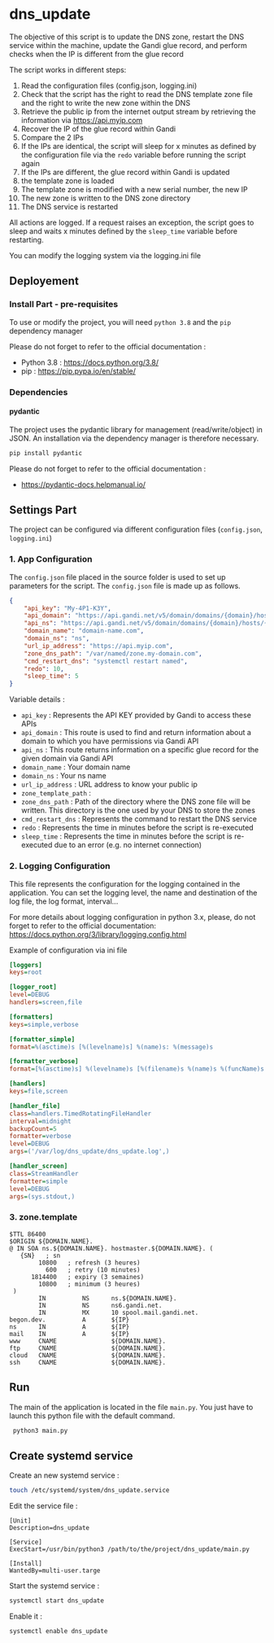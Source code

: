 # dns_update

The objective of this script is to update the DNS zone, restart the DNS service within the machine, update the Gandi glue record, and perform checks when the IP is different from the glue record

The script works in different steps:
1. Read the configuration files (config.json, logging.ini)
2. Check that the script has the right to read the DNS template zone file and the right to write the new zone within the DNS
3. Retrieve the public ip from the internet output stream by retrieving the information via https://api.myip.com
4. Recover the IP of the glue record within Gandi
5. Compare the 2 IPs
6. If the IPs are identical, the script will sleep for x minutes as defined by the configuration file via the `redo` variable before running the script again
7. If the IPs are different, the glue record within Gandi is updated
8. the template zone is loaded
9. The template zone is modified with a new serial number, the new IP
10. The new zone is written to the DNS zone directory
11. The DNS service is restarted

All actions are logged. If a request raises an exception, the script goes to sleep and waits x minutes defined by the `sleep_time` variable before restarting. 

You can modify the logging system via the logging.ini file

## Deployement

### Install Part - pre-requisites 

To use or modify the project, you will need `python 3.8` and the `pip` dependency manager

Please do not forget to refer to the official documentation :
- Python 3.8 : https://docs.python.org/3.8/
- pip : https://pip.pypa.io/en/stable/

### Dependencies

#### pydantic

The project uses the pydantic library for management (read/write/object) in JSON.
An installation via the dependency manager is therefore necessary.

```bash
pip install pydantic
```

Please do not forget to refer to the official documentation : 
- https://pydantic-docs.helpmanual.io/ 

## Settings Part

The project can be configured via different configuration files (`config.json`, `logging.ini`)

### 1. App Configuration

The `config.json` file placed in the source folder is used to set up parameters for the script.
The `config.json` file is made up as follows.

```json
{
    "api_key": "My-4P1-K3Y",
    "api_domain": "https://api.gandi.net/v5/domain/domains/{domain}/hosts",
    "api_ns": "https://api.gandi.net/v5/domain/domains/{domain}/hosts/{ns}",
    "domain_name": "domain-name.com",
    "domain_ns": "ns",
    "url_ip_address": "https://api.myip.com",
    "zone_dns_path": "/var/named/zone.my-domain.com",
    "cmd_restart_dns": "systemctl restart named",
    "redo": 10,
    "sleep_time": 5
}

```

Variable details :
- `api_key` : Represents the API KEY provided by Gandi to access these APIs
- `api_domain` : This route is used to find and return information about a domain to which you have permissions via Gandi API
- `api_ns` : This route returns information on a specific glue record for the given domain via Gandi API
- `domain_name` : Your domain name
- `domain_ns` : Your ns name
- `url_ip_address` : URL address to know your public ip
- `zone_template_path` : 
- `zone_dns_path` : Path of the directory where the DNS zone file will be written. This directory is the one used by your DNS to store the zones
- `cmd_restart_dns` : Represents the command to restart the DNS service 
- `redo` : Represents the time in minutes before the script is re-executed 
- `sleep_time` : Represents the time in minutes before the script is re-executed due to an error (e.g. no internet connection)

### 2. Logging Configuration

This file represents the configuration for the logging contained in the application. You can set the logging level, the name and destination of the log file, the log format, interval...

For more details about logging configuration in python 3.x, please, do not forget to refer to the official documentation: https://docs.python.org/3/library/logging.config.html

Example of configuration via ini file

```ini
[loggers]
keys=root

[logger_root]
level=DEBUG
handlers=screen,file

[formatters]
keys=simple,verbose

[formatter_simple]
format=%(asctime)s [%(levelname)s] %(name)s: %(message)s

[formatter_verbose]
format=[%(asctime)s] %(levelname)s [%(filename)s %(name)s %(funcName)s (%(lineno)d)]: %(message)s

[handlers]
keys=file,screen

[handler_file]
class=handlers.TimedRotatingFileHandler
interval=midnight
backupCount=5
formatter=verbose
level=DEBUG
args=('/var/log/dns_update/dns_update.log',)

[handler_screen]
class=StreamHandler
formatter=simple
level=DEBUG
args=(sys.stdout,)
```

### 3. zone.template

```
$TTL 86400
$ORIGIN ${DOMAIN.NAME}.
@ IN SOA ns.${DOMAIN.NAME}. hostmaster.${DOMAIN.NAME}. (
   {SN}   ; sn
        10800   ; refresh (3 heures)
          600   ; retry (10 minutes)
      1814400   ; expiry (3 semaines)
        10800   ; minimum (3 heures)
 )
        IN          NS      ns.${DOMAIN.NAME}.
        IN          NS      ns6.gandi.net.
        IN          MX      10 spool.mail.gandi.net.
begon.dev.          A       ${IP}
ns      IN          A       ${IP}
mail    IN          A       ${IP}
www     CNAME               ${DOMAIN.NAME}.
ftp     CNAME               ${DOMAIN.NAME}.
cloud   CNAME               ${DOMAIN.NAME}.
ssh     CNAME               ${DOMAIN.NAME}.
```

## Run

The main of the application is located in the file `main.py`. You just have to launch this python file with the default command.

```bash
 python3 main.py 
```

## Create systemd service

Create an new systemd service :

```bash
touch /etc/systemd/system/dns_update.service
```

Edit the service file : 

```
[Unit]
Description=dns_update

[Service]
ExecStart=/usr/bin/python3 /path/to/the/project/dns_update/main.py

[Install]
WantedBy=multi-user.targe
```

Start the systemd service :

```bash
systemctl start dns_update
```

Enable it :

```bash
systemctl enable dns_update
```
